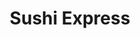 ---
layout: place
title: Sushi Express
permalink: /district-of-columbia/washington/sushi-express.html
stateAbbr: DC
stateName: District of Columbia
cityName: Washington
seo:
  type: restaurant
  links: null
place_id: ChIJB8lD-bm3t4kRCozAP7vQbLU
photos:
  - name: >-
      places/ChIJB8lD-bm3t4kRCozAP7vQbLU/photos/AeeoHcK0ZySRik2ni0JDist4agXaAnh1eeMO1cw6KdmMOKreGKNvpLnT3EC559cSZDa1TFzb0TMNTb3ZvoMMsIL2pgEvy22AkHstTToTCVFPqm6IXW_UVVStAlnbDpwa5jbDsGkiyZDdEoRz6l-TvG-GPkS8lwxpHW8XZAVKp3coEkY58LO1LzoZoN2calphFzfsJmj1D9TJCxbosVKk2Y4nAQGEjxYMmW7fFYIrbAnjVStUvBWq6tll2-M4Mnn6AW2_RZgqlexcLq0N8MV2UX02yP3lgcv6j2r0CPB9C7pHaPWyuYuGKFzkmMJTpfMv6zBAXzs5LLeSJdl2bZhE2uBlMBvCKwx87CyYHucKOm3SQJKe5D2p-_Xjl9tF2wbFoCwV1YWj0Z1pjMnXlkJ3jyH9DYdmcglTuEYBRcV8zhoyQqGh-ZcA
    widthPx: 4000
    heightPx: 3000
    authorAttributions:
      - displayName: Diomer Lopez
        uri: https://maps.google.com/maps/contrib/114181916470790161503
        photoUri: >-
          https://lh3.googleusercontent.com/a-/ALV-UjXxhRi-3zLjxqGU9BMA0S4I_2Nlo1mWnyk-Q9Kl4XyVYULkSknC=s100-p-k-no-mo
    flagContentUri: >-
      https://www.google.com/local/imagery/report/?cb_client=maps_api_places.places_api&image_key=!1e10!2sCIHM0ogKEICAgIDH_LuIogE&hl=en-US
    googleMapsUri: >-
      https://www.google.com/maps/place//data=!3m4!1e2!3m2!1sCIHM0ogKEICAgIDH_LuIogE!2e10!4m2!3m1!1s0x89b7b7b9f943c907:0xb56cd0bb3fc08c0a
  - name: >-
      places/ChIJB8lD-bm3t4kRCozAP7vQbLU/photos/AeeoHcI7UvOSVHGf6VessZEWk-kD65yWupT9v5ZL70mfmIrmUJSRy-Ocv_lOi6ejjux5W5uLY5dt6gyem4RsXhgDaZ_DWbEYhutiFn6g5ieAtgKj-wx5ZUUCaBKPcO_1LIL25yxMbhLXjS7tTfDKmMB7IvU_u86R7SOA1uNGFLvCTDbgn0YEwWz2qoZjgN7S_OQAKrdRCmPlJd9YxjbzB3AZNued9bQcy8gWaH8PY4UtUshNMf-cOpFIoCoESGV17s8IYJVvIIfuwYKxF3wI5ucf3yQm0RzHFtWmux0SK6HH94vRZ2qljZ78tAM_KSZ0MGWarCjmJE3tpce9_W-VINGKaf5cvzMI3rX04OVnNXbJqaIZYgeVgEQW6BBYjVaZwRIn6GMCDv7lj9wb3-2ACWsARH4kfGrR1jPFquIgIxu0KtXeT73d
    widthPx: 2842
    heightPx: 2629
    authorAttributions:
      - displayName: Chantel Tinker
        uri: https://maps.google.com/maps/contrib/103191708108321206469
        photoUri: >-
          https://lh3.googleusercontent.com/a-/ALV-UjV4MVNMDrhiy_2wT1IX2yAo4jrr6IdZd42uRs5ArsBA0NcC8_6g=s100-p-k-no-mo
    flagContentUri: >-
      https://www.google.com/local/imagery/report/?cb_client=maps_api_places.places_api&image_key=!1e10!2sCIHM0ogKEICAgICL6ITTjgE&hl=en-US
    googleMapsUri: >-
      https://www.google.com/maps/place//data=!3m4!1e2!3m2!1sCIHM0ogKEICAgICL6ITTjgE!2e10!4m2!3m1!1s0x89b7b7b9f943c907:0xb56cd0bb3fc08c0a
  - name: >-
      places/ChIJB8lD-bm3t4kRCozAP7vQbLU/photos/AeeoHcJ4XfVR4o8tF_Ecn5SHY8XZ9R4NerSDDUQgxk30MKZR_9fCw1-P7d9EP5vA1Nou6cGvAxJS7sGGJR_uQkldVpGgap58HdOW1QL05Vyo9JBp4j3eB37t7ejpLCsU-sD_FZGKZxF54BIaVjMa1DJlyNmxdbTTEvbV84ePBKmBLBCsx9vZeZfIg1Ule_Q1vTgdYerLwmkFazbrTD9Ij9QPgjQSBTtnUQoJhD-C0VJuGCbjIRGhDpL5Ew85QTs8sg1qdP0FZ7vNXpw9eqtDOSPBX377r812c_axX4_nux9lHTc4f-UVAFoVBP_aj88bStYKDJUWqIf44DZz2QYNMIl4jEbIiAAl0aU1Coxxsjx5THxF0gQUWvom0ODYsVFHvpc3b2a6Ie2vl2jCvAYAbGVuD8Z7ZgWfWPJPapJGsFOTaOqwJg
    widthPx: 4000
    heightPx: 3000
    authorAttributions:
      - displayName: Diomer Lopez
        uri: https://maps.google.com/maps/contrib/114181916470790161503
        photoUri: >-
          https://lh3.googleusercontent.com/a-/ALV-UjXxhRi-3zLjxqGU9BMA0S4I_2Nlo1mWnyk-Q9Kl4XyVYULkSknC=s100-p-k-no-mo
    flagContentUri: >-
      https://www.google.com/local/imagery/report/?cb_client=maps_api_places.places_api&image_key=!1e10!2sCIHM0ogKEICAgIDH_LuIQg&hl=en-US
    googleMapsUri: >-
      https://www.google.com/maps/place//data=!3m4!1e2!3m2!1sCIHM0ogKEICAgIDH_LuIQg!2e10!4m2!3m1!1s0x89b7b7b9f943c907:0xb56cd0bb3fc08c0a
  - name: >-
      places/ChIJB8lD-bm3t4kRCozAP7vQbLU/photos/AeeoHcI3On-hhzkF3yZ8A_vuvB10sA2YJpkAdakx3Fa2vkYZo0kZ3syR4GtWF6hOcXIZNT5LG9b1fkGREwI24KKp_Q9hjpQq3_vatXsMOlbCQbmpYXXOWFOMo1fEZVE7UC5zTwkWIfMiIBvG_25ZEXzZvHW9PPYwuNuTLR5HuWqO9MgGRYK745HTRGsQOfAzSGwu-3kYfWPExXRRSYFgkU2-egDw7VWSKpWZWsZvCLNswWXTM_16wLp3eDv0qdla4Ggo6Wkq3OG0TrbxgOyRYVpllktIo6rU8HXm_3dXhoFK0lVQKPDlYLt2onq0Cy31E5gTNNhjAEC_nKIt7avm_YGkcLqC5yK9UwU-YU5VANbN8C8IzAOtpKuBLY5Lkp6477v3F3yeQsTLMTTvBO40arYz9sl4OMM85P7srOSP44jaGgVe6HLi
    widthPx: 4000
    heightPx: 3000
    authorAttributions:
      - displayName: Diomer Lopez
        uri: https://maps.google.com/maps/contrib/114181916470790161503
        photoUri: >-
          https://lh3.googleusercontent.com/a-/ALV-UjXxhRi-3zLjxqGU9BMA0S4I_2Nlo1mWnyk-Q9Kl4XyVYULkSknC=s100-p-k-no-mo
    flagContentUri: >-
      https://www.google.com/local/imagery/report/?cb_client=maps_api_places.places_api&image_key=!1e10!2sCIHM0ogKEICAgIDH_LuIggE&hl=en-US
    googleMapsUri: >-
      https://www.google.com/maps/place//data=!3m4!1e2!3m2!1sCIHM0ogKEICAgIDH_LuIggE!2e10!4m2!3m1!1s0x89b7b7b9f943c907:0xb56cd0bb3fc08c0a
  - name: >-
      places/ChIJB8lD-bm3t4kRCozAP7vQbLU/photos/AeeoHcJvOrdNhOeDYcyhxwnmc7Brxo-4D914OG79NZj3AI-HQgAqd1m2-wZJte8p-XdcpwB4mt6qt5qyZ6MfLhJNcpfQoKbeI7wAvR9tBYUcFguJ9EkiN6Mtlc1XajTH7eyMmr9B-QbHH9Ivz6qAayDpNGEqLc44CegNWK5WNfzhFwW-0RN4i4wqLcjGLxAhZN2ryDyQAUe_DKMLwWH9hxq2tGBjXL6rrdzmexLpdiDiU85AyKHCvwF3nM6KwTK3jljgL0_iFyhpCFlFh1fNO-IZSs5O1V9CzqdR7D2beXDbLPZeM1A6ERCnctZR_CqBAMtJx1sgDN4rQLr4KMTXp0N4hjvSmEc_dVaX1_fkXvXb9fKOg1UsQ3TZsUtim9xcWEpA65MzALei-hMm8rfXAO3qGy-_eHR5dCqGNQUWf_tlED9DcrY
    widthPx: 3072
    heightPx: 4080
    authorAttributions:
      - displayName: José Luis Vázquez Martínez
        uri: https://maps.google.com/maps/contrib/111598508557901677137
        photoUri: >-
          https://lh3.googleusercontent.com/a-/ALV-UjVslqj0j-g4z9aTANVUZLNb_wbRxCTgn7rDItgxMV_TGyAJ35aZ3w=s100-p-k-no-mo
    flagContentUri: >-
      https://www.google.com/local/imagery/report/?cb_client=maps_api_places.places_api&image_key=!1e10!2sCIHM0ogKEICAgIDrgZCF2QE&hl=en-US
    googleMapsUri: >-
      https://www.google.com/maps/place//data=!3m4!1e2!3m2!1sCIHM0ogKEICAgIDrgZCF2QE!2e10!4m2!3m1!1s0x89b7b7b9f943c907:0xb56cd0bb3fc08c0a
  - name: >-
      places/ChIJB8lD-bm3t4kRCozAP7vQbLU/photos/AeeoHcJHmBi5mGn5IX4fP_n8quuxofgVci3YbYDS2TTtQuAESbUJn1Zk8U_JI1-hy8kOJsQ3pUWtKlDAKJJGsxQnq0q10w3H7FjGIHOfr0a4f7ujzVwahskWXmUPzOeWAjFS2wNiJ7BjyTUsV1lJ56FgaICSDgyM8mPpoMS_BBvzGxOFhtNgBtp4H_4LRSZP9wjYCJQJs5_ohEfW_Qb1wy3_XBvwgTz1jRhq6ED2bjlB9sV016r7mblfRdCeDX_C6YpmjCifNSW2rNj9LefOiN5wAEcXJdKRn7wrHfROpLhK1Bw77WL5zo_rZeZDZaIFSCvx8AKhGOZOEo45PnXMc0jPxM2vW2PFIBCG0QyVF7_QCnWmtwtM_iaD7paaEFLY7b0auIKaH2-ZM4ULd30WZZr1HaiaKUrCTljc_PCBZIBCpWPQxI9h
    widthPx: 3939
    heightPx: 2929
    authorAttributions:
      - displayName: iyellit h
        uri: https://maps.google.com/maps/contrib/114019373013185426384
        photoUri: >-
          https://lh3.googleusercontent.com/a/ACg8ocLuWceZwtw_8IakbVInhyqvrDZ2JaYV4mud7a4TOtnENHiOVQ=s100-p-k-no-mo
    flagContentUri: >-
      https://www.google.com/local/imagery/report/?cb_client=maps_api_places.places_api&image_key=!1e10!2sCIHM0ogKEICAgIDH59GiqwE&hl=en-US
    googleMapsUri: >-
      https://www.google.com/maps/place//data=!3m4!1e2!3m2!1sCIHM0ogKEICAgIDH59GiqwE!2e10!4m2!3m1!1s0x89b7b7b9f943c907:0xb56cd0bb3fc08c0a
  - name: >-
      places/ChIJB8lD-bm3t4kRCozAP7vQbLU/photos/AeeoHcKbyxCYUH2v2a5scF8X7COGHxI4nZZKHvVM0cHpBVxplFWdAJk__iv-T0mqRYh3wkhT_F4YsqJ14yHOa3K7j8RFbDKqMueKCaKbBzfL0eZ8t6s9-2uDBu1RSNDaKNE2xGNQzcS8nDDW1que4kRhChohvhA8CQFQla3XjCUsdYJn2rBvfn4oDfdtg4BSddlEEV3tSRRYieIyAxEtC6HpFRf58VR8sFWtRutsahh1Pd_7lHqTlMMEQT4TbBYiVWR6Nppy5_bYhO7D7h3r5jWErFR2Dp13kvTgp00afbiuvT5tokXBukZzlIbTcjaQ_1P1oikNEGsLjepkGu3hnxrAqjMF0ICSXGLQFFNcMQbY00siQq2dDaCea0mxSIFCfoJ4TkEj102GNnDM_7J-JWGBz1AhTYp1TkLz2awwfuhsTye6KA
    widthPx: 3024
    heightPx: 4032
    authorAttributions:
      - displayName: Marina W
        uri: https://maps.google.com/maps/contrib/103398886820752710395
        photoUri: >-
          https://lh3.googleusercontent.com/a-/ALV-UjWmy7Q907xkvgXtPby7oNS-wy99Bo9OJCDmn63fnpnH1phkg4PnPw=s100-p-k-no-mo
    flagContentUri: >-
      https://www.google.com/local/imagery/report/?cb_client=maps_api_places.places_api&image_key=!1e10!2sCIHM0ogKEICAgICR2MOMTQ&hl=en-US
    googleMapsUri: >-
      https://www.google.com/maps/place//data=!3m4!1e2!3m2!1sCIHM0ogKEICAgICR2MOMTQ!2e10!4m2!3m1!1s0x89b7b7b9f943c907:0xb56cd0bb3fc08c0a
  - name: >-
      places/ChIJB8lD-bm3t4kRCozAP7vQbLU/photos/AeeoHcKQeLiIq55LEAjGRwrF0nSFnnbSxZ_x07rvzpfvVGHWnYmfsiHEKg5zlRPzks_7Z4Qj_5aQvoYhTc79wOvw50pXdIR0_pN9bgGV86kMF-s4Gsfi31Uumje2E4XmnCDBKIa6Xpz9vNat8WJTkJiOt5-KBIi7zSrxwuAVGfl7aoA6G6xXd_1c1Da5yxACzpyPb8vuHmLokc0wLhNK-Mj83mvkWhuU8rALqeH8KNeM3sQ4d4BnzLwbA5pYpQ3qeJp203-XiYxve9q3O_UW85cfmviYi8zeq0v-ishdjm4GgD-Rj4dCjwFh46ceIcmenQwSTx3J-rgZJDpTm6jfV1uJ-xItM9MeHZfFM3bz_bSp4mZjmKtPxR6QSLfS3PGbpy7FvV0YV36TwTBpNmSZFGTUXfoMQz2hdVQFVG1jETYESSyzSvwe
    widthPx: 1080
    heightPx: 1920
    authorAttributions:
      - displayName: P J
        uri: https://maps.google.com/maps/contrib/104807483684897323247
        photoUri: >-
          https://lh3.googleusercontent.com/a-/ALV-UjUtgyhmCwRS5D82TbdSXVi569ZwLNQ825ZBYHlpAifh4RfP_WYc=s100-p-k-no-mo
    flagContentUri: >-
      https://www.google.com/local/imagery/report/?cb_client=maps_api_places.places_api&image_key=!1e10!2sCIHM0ogKEICAgICkybu-9wE&hl=en-US
    googleMapsUri: >-
      https://www.google.com/maps/place//data=!3m4!1e2!3m2!1sCIHM0ogKEICAgICkybu-9wE!2e10!4m2!3m1!1s0x89b7b7b9f943c907:0xb56cd0bb3fc08c0a
  - name: >-
      places/ChIJB8lD-bm3t4kRCozAP7vQbLU/photos/AeeoHcIq6u-AJvXsvSArsOIDzpkjtcL2dASyd-5Gi3fcRC7NY7lIZZnJY27C7X1A2aSoVmZSNqX8VjnsUf477PwQVm2uHZBZNme2-HJwjP6lUOZkzlPCRAGd714u3DOl-k_aeXTuFIXCLW1JCluRJlGNE5mVJDCe-pSyQwufzXSn76BTmFmHVRVgSHeAs73JkiDgCoLIVekYowVBe4P9xN05IU885e4757f2576GvrQyNh4RcrPB_8x5KoZUi6KxCGmx7RzgfxOJYRvzXBEaQ8mbqM8FWYdJmCzreqTA6vxFRIj0JSZKEavxS2qGBJF0z2_ShAVpdjhMUeiWY7ocE3Qgb5Du6Kaske3P2LHGj5s9_UIo2Avw0vSxw-CXk7aFfd6-8R7Z7z4YkZ7xu0TNqqPex2uy5-qm4cMJt1mB37WYVN1llPnr
    widthPx: 4080
    heightPx: 3072
    authorAttributions:
      - displayName: Renee Allard
        uri: https://maps.google.com/maps/contrib/106397232346885498169
        photoUri: >-
          https://lh3.googleusercontent.com/a-/ALV-UjVRxjzAYy7FHcd4ibk3g9IM2nc03Zdjccp9k7NyfTzHaMBGizdNeQ=s100-p-k-no-mo
    flagContentUri: >-
      https://www.google.com/local/imagery/report/?cb_client=maps_api_places.places_api&image_key=!1e10!2sCIHM0ogKEICAgIDJ6Z-YygE&hl=en-US
    googleMapsUri: >-
      https://www.google.com/maps/place//data=!3m4!1e2!3m2!1sCIHM0ogKEICAgIDJ6Z-YygE!2e10!4m2!3m1!1s0x89b7b7b9f943c907:0xb56cd0bb3fc08c0a
  - name: >-
      places/ChIJB8lD-bm3t4kRCozAP7vQbLU/photos/AeeoHcJgNPc5WqeYd6YtkR9EslBvZwkGcXLM40J2Kt-kPU93lVuw-BaeHhrdSG39MCtgBVgyTR558tejfaJkmV0I65CtuVAaiI--2aWC3K8Cye9-F6qqPCskO9y_L95PWHVwgIO2gV3l38RMTQ4L9sPeXaB3_x55crlM3ayDrQVJqLv8nhlQBE79x8Nz3k2qn0kaDS0Q15ClT_zTx5zB19TyMzh_xM3-8RAoEO8WLROeswcpckfj3q2UyXFUV-UgW94ng3Iy1E2z1TLhVZI7jUB5ar76vyjfbb2Yo9GIyZCdw3fnm7Vlp3xTe3Ay_mxhuHZuTcQxUjQUcVXd_KB56tKE4L7kQf5JhL9u0hkIFdjBVqy-U7kvlo9y7tiz4o2YBRn_0DE9NWIhj-HpKfj76s0s0eN9qIbyEsxz2hdY27eFYTa_4A
    widthPx: 3072
    heightPx: 4080
    authorAttributions:
      - displayName: Renee Allard
        uri: https://maps.google.com/maps/contrib/106397232346885498169
        photoUri: >-
          https://lh3.googleusercontent.com/a-/ALV-UjVRxjzAYy7FHcd4ibk3g9IM2nc03Zdjccp9k7NyfTzHaMBGizdNeQ=s100-p-k-no-mo
    flagContentUri: >-
      https://www.google.com/local/imagery/report/?cb_client=maps_api_places.places_api&image_key=!1e10!2sCIHM0ogKEICAgIDJ6Z-YKg&hl=en-US
    googleMapsUri: >-
      https://www.google.com/maps/place//data=!3m4!1e2!3m2!1sCIHM0ogKEICAgIDJ6Z-YKg!2e10!4m2!3m1!1s0x89b7b7b9f943c907:0xb56cd0bb3fc08c0a
address: 1990 K St NW suite 400, Washington, DC 20006, USA
street: 1990 K St NW suite 400
city: Washington
state: DC
zip: '20006'
country: USA
neighborhood: Northwest Washington
latitude: '38.901927'
longitude: '-77.044521'
accessibility_options:
  wheelchairAccessibleEntrance: true
business_status: OPERATIONAL
name: Sushi Express
google_maps_links:
  directionsUri: >-
    https://www.google.com/maps/dir//''/data=!4m7!4m6!1m1!4e2!1m2!1m1!1s0x89b7b7b9f943c907:0xb56cd0bb3fc08c0a!3e0
  placeUri: https://maps.google.com/?cid=13073053320996752394
  writeAReviewUri: >-
    https://www.google.com/maps/place//data=!4m3!3m2!1s0x89b7b7b9f943c907:0xb56cd0bb3fc08c0a!12e1
  reviewsUri: >-
    https://www.google.com/maps/place//data=!4m4!3m3!1s0x89b7b7b9f943c907:0xb56cd0bb3fc08c0a!9m1!1b1
  photosUri: >-
    https://www.google.com/maps/place//data=!4m3!3m2!1s0x89b7b7b9f943c907:0xb56cd0bb3fc08c0a!10e5
primary_type: Sushi Restaurant
opening_hours:
  regular: null
  current: null
secondary_opening_hours:
  regular:
    weekdayDescriptions: null
    type: null
  current:
    weekdayDescriptions: null
    type: null
phone: (202) 659-1955
price_level: PRICE_LEVEL_INEXPENSIVE
price_range: $10 &ndash; $20
rating: '4.2'
rating_count: 0
website: null
description: >-
  Explore Sushi Express in Washington, DC$$$Sushi Express in Washington, DC,
  stands out as a convenient counter-serve spot tucked within an office complex,
  ideal for those seeking quick Japanese flavors on the go. This sushi
  restaurant offers fresh maki rolls and hearty lunch combos that emphasize
  affordable variety and satisfying options like soups and dumplings. Visitors
  appreciate the emphasis on quality ingredients and straightforward dining,
  making it a reliable choice for everyday meals in a busy urban setting. With
  its grab-and-go appeal, it's perfect for anyone looking for accessible sushi
  options that deliver good value without the fuss.
generative_summary: >-
  Explore Sushi Express in Washington, DC$$$Sushi Express in Washington, DC,
  stands out as a convenient counter-serve spot tucked within an office complex,
  ideal for those seeking quick Japanese flavors on the go. This sushi
  restaurant offers fresh maki rolls and hearty lunch combos that emphasize
  affordable variety and satisfying options like soups and dumplings. Visitors
  appreciate the emphasis on quality ingredients and straightforward dining,
  making it a reliable choice for everyday meals in a busy urban setting. With
  its grab-and-go appeal, it's perfect for anyone looking for accessible sushi
  options that deliver good value without the fuss.
generative_disclosure: Summarized by AI using the Grok-3-Mini model.
reviews:
  - name: >-
      places/ChIJB8lD-bm3t4kRCozAP7vQbLU/reviews/ChZDSUhNMG9nS0VJQ0FnSURIZ3EyQmR3EAE
    relativePublishTimeDescription: 6 months ago
    rating: 5
    text:
      text: >-
        This place is a gem! Been going here for years and they are absolutely
        lovely. My go-tos are the (vegetarian) soba/udon soup, shrimp dumplings
        (off menu item) and the sushi. Also excellent cucumber salad!

        Not sure why some folk here have complained about the prices - you
        really can’t beat the value of this place in an area full of overpriced
        lunch spots.
      languageCode: en
    originalText:
      text: >-
        This place is a gem! Been going here for years and they are absolutely
        lovely. My go-tos are the (vegetarian) soba/udon soup, shrimp dumplings
        (off menu item) and the sushi. Also excellent cucumber salad!

        Not sure why some folk here have complained about the prices - you
        really can’t beat the value of this place in an area full of overpriced
        lunch spots.
      languageCode: en
    authorAttribution:
      displayName: iyellit h
      uri: https://www.google.com/maps/contrib/114019373013185426384/reviews
      photoUri: >-
        https://lh3.googleusercontent.com/a/ACg8ocLuWceZwtw_8IakbVInhyqvrDZ2JaYV4mud7a4TOtnENHiOVQ=s128-c0x00000000-cc-rp-mo
    publishTime: '2024-09-20T16:18:29.075232Z'
    flagContentUri: >-
      https://www.google.com/local/review/rap/report?postId=ChZDSUhNMG9nS0VJQ0FnSURIZ3EyQmR3EAE&d=17924085&t=1
    googleMapsUri: >-
      https://www.google.com/maps/reviews/data=!4m6!14m5!1m4!2m3!1sChZDSUhNMG9nS0VJQ0FnSURIZ3EyQmR3EAE!2m1!1s0x89b7b7b9f943c907:0xb56cd0bb3fc08c0a
  - name: >-
      places/ChIJB8lD-bm3t4kRCozAP7vQbLU/reviews/ChZDSUhNMG9nS0VJQ0FnSUNIdHJEWlR3EAE
    relativePublishTimeDescription: 7 months ago
    rating: 1
    text:
      text: >-
        Overpriced sushi for a lunch spot in an office building. I ordered the
        chicken teriyaki. Chicken tasted like it came out of a freezer or can -
        very dry, very little seasoning.
      languageCode: en
    originalText:
      text: >-
        Overpriced sushi for a lunch spot in an office building. I ordered the
        chicken teriyaki. Chicken tasted like it came out of a freezer or can -
        very dry, very little seasoning.
      languageCode: en
    authorAttribution:
      displayName: Matthew Yashar
      uri: https://www.google.com/maps/contrib/104139267812442460917/reviews
      photoUri: >-
        https://lh3.googleusercontent.com/a/ACg8ocLPVbwvd9gPmgmlhYL-QwobvO-ddFgUdV-gr-AqWy1FtkV5BQ=s128-c0x00000000-cc-rp-mo
    publishTime: '2024-09-04T18:55:24.146085Z'
    flagContentUri: >-
      https://www.google.com/local/review/rap/report?postId=ChZDSUhNMG9nS0VJQ0FnSUNIdHJEWlR3EAE&d=17924085&t=1
    googleMapsUri: >-
      https://www.google.com/maps/reviews/data=!4m6!14m5!1m4!2m3!1sChZDSUhNMG9nS0VJQ0FnSUNIdHJEWlR3EAE!2m1!1s0x89b7b7b9f943c907:0xb56cd0bb3fc08c0a
  - name: >-
      places/ChIJB8lD-bm3t4kRCozAP7vQbLU/reviews/ChdDSUhNMG9nS0VJQ0FnSURKNmV2cWl3RRAB
    relativePublishTimeDescription: a year ago
    rating: 5
    text:
      text: >-
        There is no signage on the exterior building or the street to identify
        this restaurant. Once inside, it seems caught in the early 2000s with
        updates taped over original signs.


        A 2-person operation, service may take a bit of time while they are
        working to complete an order or maintain the restaurant.


        The food is classic sushi construction and a true delight with fresh
        fish with a miniscule dab of wasabi atop sushi rice. The dish I ordered
        included an option of salad or miso and I truly enjoyed.


        It was slightly creepy eating in the quiet corporate lobby area outside
        the restaurant and, if I had the powers, I would love to see this place
        picked out of the building and plopped into a street facing space.
      languageCode: en
    originalText:
      text: >-
        There is no signage on the exterior building or the street to identify
        this restaurant. Once inside, it seems caught in the early 2000s with
        updates taped over original signs.


        A 2-person operation, service may take a bit of time while they are
        working to complete an order or maintain the restaurant.


        The food is classic sushi construction and a true delight with fresh
        fish with a miniscule dab of wasabi atop sushi rice. The dish I ordered
        included an option of salad or miso and I truly enjoyed.


        It was slightly creepy eating in the quiet corporate lobby area outside
        the restaurant and, if I had the powers, I would love to see this place
        picked out of the building and plopped into a street facing space.
      languageCode: en
    authorAttribution:
      displayName: Renee Allard
      uri: https://www.google.com/maps/contrib/106397232346885498169/reviews
      photoUri: >-
        https://lh3.googleusercontent.com/a-/ALV-UjVRxjzAYy7FHcd4ibk3g9IM2nc03Zdjccp9k7NyfTzHaMBGizdNeQ=s128-c0x00000000-cc-rp-mo-ba5
    publishTime: '2023-07-19T20:21:10.877422Z'
    flagContentUri: >-
      https://www.google.com/local/review/rap/report?postId=ChdDSUhNMG9nS0VJQ0FnSURKNmV2cWl3RRAB&d=17924085&t=1
    googleMapsUri: >-
      https://www.google.com/maps/reviews/data=!4m6!14m5!1m4!2m3!1sChdDSUhNMG9nS0VJQ0FnSURKNmV2cWl3RRAB!2m1!1s0x89b7b7b9f943c907:0xb56cd0bb3fc08c0a
  - name: >-
      places/ChIJB8lD-bm3t4kRCozAP7vQbLU/reviews/ChdDSUhNMG9nS0VJQ0FnSUNSMk1PTTlRRRAB
    relativePublishTimeDescription: 2 years ago
    rating: 5
    text:
      text: >-
        This place is truly a hidden gem. 11/10 recommend. Great prices and very
        quick and delicious. My coworkers and I order sometimes and it always
        makes our days.
      languageCode: en
    originalText:
      text: >-
        This place is truly a hidden gem. 11/10 recommend. Great prices and very
        quick and delicious. My coworkers and I order sometimes and it always
        makes our days.
      languageCode: en
    authorAttribution:
      displayName: Marina W
      uri: https://www.google.com/maps/contrib/103398886820752710395/reviews
      photoUri: >-
        https://lh3.googleusercontent.com/a-/ALV-UjWmy7Q907xkvgXtPby7oNS-wy99Bo9OJCDmn63fnpnH1phkg4PnPw=s128-c0x00000000-cc-rp-mo-ba4
    publishTime: '2023-03-24T16:58:23.674714Z'
    flagContentUri: >-
      https://www.google.com/local/review/rap/report?postId=ChdDSUhNMG9nS0VJQ0FnSUNSMk1PTTlRRRAB&d=17924085&t=1
    googleMapsUri: >-
      https://www.google.com/maps/reviews/data=!4m6!14m5!1m4!2m3!1sChdDSUhNMG9nS0VJQ0FnSUNSMk1PTTlRRRAB!2m1!1s0x89b7b7b9f943c907:0xb56cd0bb3fc08c0a
  - name: >-
      places/ChIJB8lD-bm3t4kRCozAP7vQbLU/reviews/ChdDSUhNMG9nS0VJQ0FnSURBaWVld3FBRRAB
    relativePublishTimeDescription: 6 years ago
    rating: 5
    text:
      text: >-
        This is like the Sushi Stop of the east coast except no need to tip
        since it is counter service. Individual roll prices are cheap, but you
        can get even better deals with their combos. There is seating but not
        exactly a nice sit down place.
      languageCode: en
    originalText:
      text: >-
        This is like the Sushi Stop of the east coast except no need to tip
        since it is counter service. Individual roll prices are cheap, but you
        can get even better deals with their combos. There is seating but not
        exactly a nice sit down place.
      languageCode: en
    authorAttribution:
      displayName: P J
      uri: https://www.google.com/maps/contrib/104807483684897323247/reviews
      photoUri: >-
        https://lh3.googleusercontent.com/a-/ALV-UjUtgyhmCwRS5D82TbdSXVi569ZwLNQ825ZBYHlpAifh4RfP_WYc=s128-c0x00000000-cc-rp-mo-ba3
    publishTime: '2018-09-20T18:54:23.274291Z'
    flagContentUri: >-
      https://www.google.com/local/review/rap/report?postId=ChdDSUhNMG9nS0VJQ0FnSURBaWVld3FBRRAB&d=17924085&t=1
    googleMapsUri: >-
      https://www.google.com/maps/reviews/data=!4m6!14m5!1m4!2m3!1sChdDSUhNMG9nS0VJQ0FnSURBaWVld3FBRRAB!2m1!1s0x89b7b7b9f943c907:0xb56cd0bb3fc08c0a
review_summary: >-
  Insights from Recent Feedback$$$Visitors to this sushi spot often highlight
  the fresh flavors and great deals on rolls and combos, making it a go-to for
  affordable weekday lunches. While most enjoy the quick service and tasty
  variety that keeps things simple and satisfying, a few note that some dishes
  might not always hit the mark in terms of seasoning or quality. Overall, it's
  praised as a hidden gem among local eateries, with many returning for the
  reliable options that brighten their day. If you're searching for top-rated
  sushi near you, this place generally delivers a positive experience that's
  worth trying for its convenience and value.
review_disclosure: Summarized by AI using the Grok-3-Mini model.
parking_options:
  valetParking: false
payment_options:
  acceptsCreditCards: true
  acceptsDebitCards: true
  acceptsCashOnly: false
  acceptsNfc: true
allow_dogs: null
curbside_pickup: null
delivery: true
dine_in: true
good_for_children: false
good_for_groups: null
good_for_sports: false
live_music: false
menu_for_children: false
outdoor_seating: null
reservable: null
restroom: null
serves_beer: null
serves_breakfast: false
serves_brunch: false
serves_cocktails: null
serves_coffee: false
serves_dinner: true
serves_dessert: null
serves_lunch: true
serves_vegetarian_food: true
serves_wine: null
takeout: true
update_category: pro
places_description: >-
  Japanese counter serve in an office complex selling grab-&-go maki rolls &
  lunch combos.

---